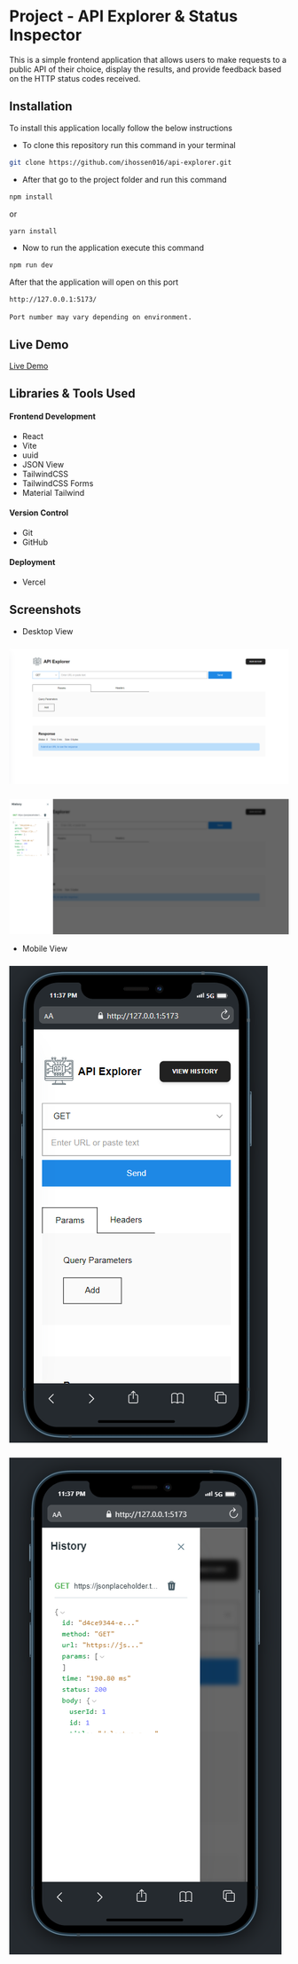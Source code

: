# Project - API Explorer & Status Inspector

This is a simple frontend application that allows users to make requests to a public API of
their choice, display the results, and provide feedback based on the HTTP status codes received.

## Installation

To install this application locally follow the below instructions

-   To clone this repository run this command in your terminal

```bash
git clone https://github.com/ihossen016/api-explorer.git
```

-   After that go to the project folder and run this command

```bash
npm install
```

or

```bash
yarn install
```

-   Now to run the application execute this command

```bash
npm run dev
```

After that the application will open on this port

```bash
http://127.0.0.1:5173/
```

`Port number may vary depending on environment.`

## Live Demo

[Live Demo](https://api-explorer-three.vercel.app/)

## Libraries & Tools Used

#### Frontend Development

-   React
-   Vite
-   uuid
-   JSON View
-   TailwindCSS
-   TailwindCSS Forms
-   Material Tailwind

#### Version Control

-   Git
-   GitHub

#### Deployment

-   Vercel

## Screenshots

-   Desktop View

#####

![desktop-1](https://raw.githubusercontent.com/ihossen016/api-explorer/main/public/d1.png)

#####

![desktop-2](https://raw.githubusercontent.com/ihossen016/api-explorer/main/public/d2.png)

-   Mobile View

#####

![desktop-1](https://raw.githubusercontent.com/ihossen016/api-explorer/main/public/m1.png)

#####

![desktop-2](https://raw.githubusercontent.com/ihossen016/api-explorer/main/public/m2.png)
